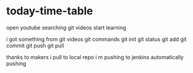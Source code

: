 # today-time-table
open youtube
searching  git videos
start learning

i got something from git videos
git commands
git init
git status
git add
git commit
git push
git pull

thanks to makers
i pull to local repo
i m pushing to jenkins automatically
pushing 
